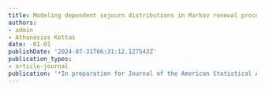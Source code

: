 ```yaml
---
title: Modeling dependent sojourn distributions in Markov renewal processes
authors:
- admin
- Athanasios Kottas
date: -01-01
publishDate: '2024-07-31T06:31:12.127543Z'
publication_types:
- article-journal
publication: '*In preparation for Journal of the American Statistical Association*'
---
```

